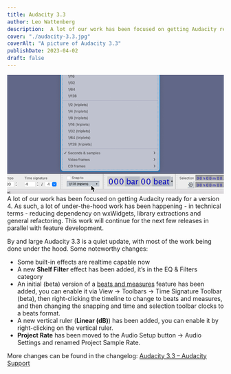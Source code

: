 ```yaml
---
title: Audacity 3.3 
author: Leo Wattenberg
description:  A lot of our work has been focused on getting Audacity ready for a version 4. As such, a lot of under-the-hood work has been happening - in technical terms - reducing dependency on wxWidgets, library extractions and general refactoring. This work will continue for the next few releases in parallel with feature development. 
cover: "./audacity-3.3.jpg"
coverAlt: "A picture of Audacity 3.3"
publishDate: 2023-04-02
draft: false
---
```


![A picture of Audacity's 'Snap-to' dropdown](./beats-and-bars.png)
A lot of our work has been focused on getting Audacity ready for a version 4. As such, a lot of under-the-hood work has been happening - in technical terms - reducing dependency on wxWidgets, library extractions and general refactoring. This work will continue for the next few releases in parallel with feature development.

By and large Audacity 3.3 is a quiet update, with most of the work being done under the hood. Some noteworthy changes:

* Some built-in effects are realtime capable now
* A new **Shelf Filter** effect has been added, it’s in the EQ & Filters category
* An initial (beta) version of a [beats and measures](https://support.audacityteam.org/music/aligning-music-to-beats-and-measures) feature has been added, you can enable it via View → Toolbars → Time Signature Toolbar (beta), then right-clicking the timeline to change to beats and measures, and then changing the snapping and time and selection toolbar clocks to a beats format.
* A new vertical ruler (**Linear (dB)**) has been added, you can enable it by right-clicking on the vertical ruler.
* **Project Rate** has been moved to the Audio Setup button → Audio Settings and renamed Project Sample Rate.

More changes can be found in the changelog: [Audacity 3.3 – Audacity Support](https://support.audacityteam.org/additional-resources/changelog/audacity-3.3)